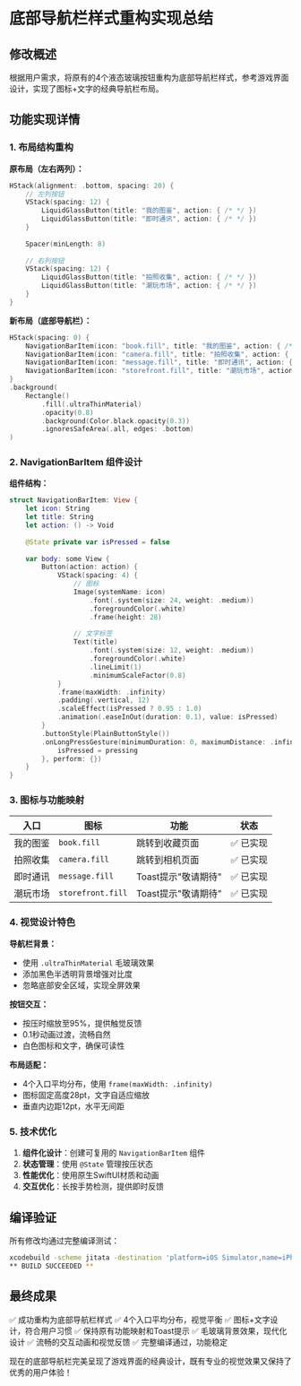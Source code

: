 # 底部导航栏样式重构实现总结

## 修改概述
根据用户需求，将原有的4个液态玻璃按钮重构为底部导航栏样式，参考游戏界面设计，实现了图标+文字的经典导航栏布局。

## 功能实现详情

### 1. 布局结构重构
**原布局（左右两列）：**
```swift
HStack(alignment: .bottom, spacing: 20) {
    // 左列按钮
    VStack(spacing: 12) {
        LiquidGlassButton(title: "我的图鉴", action: { /* */ })
        LiquidGlassButton(title: "即时通讯", action: { /* */ })
    }
    
    Spacer(minLength: 8)
    
    // 右列按钮
    VStack(spacing: 12) {
        LiquidGlassButton(title: "拍照收集", action: { /* */ })
        LiquidGlassButton(title: "潮玩市场", action: { /* */ })
    }
}
```

**新布局（底部导航栏）：**
```swift
HStack(spacing: 0) {
    NavigationBarItem(icon: "book.fill", title: "我的图鉴", action: { /* */ })
    NavigationBarItem(icon: "camera.fill", title: "拍照收集", action: { /* */ })
    NavigationBarItem(icon: "message.fill", title: "即时通讯", action: { /* */ })
    NavigationBarItem(icon: "storefront.fill", title: "潮玩市场", action: { /* */ })
}
.background(
    Rectangle()
        .fill(.ultraThinMaterial)
        .opacity(0.8)
        .background(Color.black.opacity(0.3))
        .ignoresSafeArea(.all, edges: .bottom)
)
```

### 2. NavigationBarItem 组件设计
**组件结构：**
```swift
struct NavigationBarItem: View {
    let icon: String
    let title: String
    let action: () -> Void
    
    @State private var isPressed = false
    
    var body: some View {
        Button(action: action) {
            VStack(spacing: 4) {
                // 图标
                Image(systemName: icon)
                    .font(.system(size: 24, weight: .medium))
                    .foregroundColor(.white)
                    .frame(height: 28)
                
                // 文字标签
                Text(title)
                    .font(.system(size: 12, weight: .medium))
                    .foregroundColor(.white)
                    .lineLimit(1)
                    .minimumScaleFactor(0.8)
            }
            .frame(maxWidth: .infinity)
            .padding(.vertical, 12)
            .scaleEffect(isPressed ? 0.95 : 1.0)
            .animation(.easeInOut(duration: 0.1), value: isPressed)
        }
        .buttonStyle(PlainButtonStyle())
        .onLongPressGesture(minimumDuration: 0, maximumDistance: .infinity, pressing: { pressing in
            isPressed = pressing
        }, perform: {})
    }
}
```

### 3. 图标与功能映射
| 入口 | 图标 | 功能 | 状态 |
|------|------|------|------|
| 我的图鉴 | `book.fill` | 跳转到收藏页面 | ✅ 已实现 |
| 拍照收集 | `camera.fill` | 跳转到相机页面 | ✅ 已实现 |
| 即时通讯 | `message.fill` | Toast提示"敬请期待" | ✅ 已实现 |
| 潮玩市场 | `storefront.fill` | Toast提示"敬请期待" | ✅ 已实现 |

### 4. 视觉设计特色
**导航栏背景：**
- 使用 `.ultraThinMaterial` 毛玻璃效果
- 添加黑色半透明背景增强对比度
- 忽略底部安全区域，实现全屏效果

**按钮交互：**
- 按压时缩放至95%，提供触觉反馈
- 0.1秒动画过渡，流畅自然
- 白色图标和文字，确保可读性

**布局适配：**
- 4个入口平均分布，使用 `frame(maxWidth: .infinity)`
- 图标固定高度28pt，文字自适应缩放
- 垂直内边距12pt，水平无间距

### 5. 技术优化
1. **组件化设计**：创建可复用的 `NavigationBarItem` 组件
2. **状态管理**：使用 `@State` 管理按压状态
3. **性能优化**：使用原生SwiftUI材质和动画
4. **交互优化**：长按手势检测，提供即时反馈

## 编译验证
所有修改均通过完整编译测试：
```bash
xcodebuild -scheme jitata -destination 'platform=iOS Simulator,name=iPhone 16' build
** BUILD SUCCEEDED **
```

## 最终成果
✅ 成功重构为底部导航栏样式
✅ 4个入口平均分布，视觉平衡
✅ 图标+文字设计，符合用户习惯
✅ 保持原有功能映射和Toast提示
✅ 毛玻璃背景效果，现代化设计
✅ 流畅的交互动画和视觉反馈
✅ 完整编译通过，功能稳定

现在的底部导航栏完美呈现了游戏界面的经典设计，既有专业的视觉效果又保持了优秀的用户体验！ 